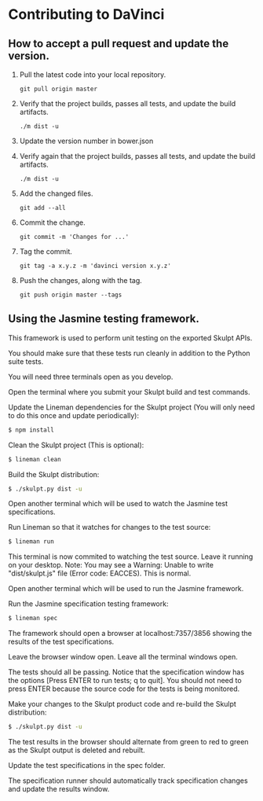 # Contributing to DaVinci

## How to accept a pull request and update the version.

1. Pull the latest code into your local repository.

   ```
   git pull origin master
   ```

2. Verify that the project builds, passes all tests, and update the build artifacts.

   ```
   ./m dist -u
   ```

3. Update the version number in bower.json

4. Verify again that the project builds, passes all tests, and update the build artifacts.

   ```
   ./m dist -u
   ```

4. Add the changed files.

   ```
   git add --all
   ```

5. Commit the change.

   ```
   git commit -m 'Changes for ...'
   ```

6. Tag the commit.

   ```
   git tag -a x.y.z -m 'davinci version x.y.z'
   ```

6. Push the changes, along with the tag.

   ```
   git push origin master --tags
   ```

## Using the Jasmine testing framework.

This framework is used to perform unit testing on the exported Skulpt APIs.

You should make sure that these tests run cleanly in addition to the Python suite tests.

You will need three terminals open as you develop.

Open the terminal where you submit your Skulpt build and test commands.

Update the Lineman dependencies for the Skulpt project (You will only need to do this once and update periodically):

```sh
$ npm install
```

Clean the Skulpt project (This is optional):

```sh
$ lineman clean
```

Build the Skulpt distribution:

```sh
$ ./skulpt.py dist -u
```

Open another terminal which will be used to watch the Jasmine test specifications.

Run Lineman so that it watches for changes to the test source:

```sh
$ lineman run
```

This terminal is now commited to watching the test source. Leave it running on your desktop.
Note: You may see a Warning: Unable to write "dist/skulpt.js" file (Error code: EACCES). This is normal.

Open another terminal which will be used to run the Jasmine framework.

Run the Jasmine specification testing framework:

```sh
$ lineman spec
```

The framework should open a browser at localhost:7357/3856 showing the results of the test specifications.

Leave the browser window open. Leave all the terminal windows open.

The tests should all be passing. Notice that the specification window has the options [Press ENTER to run tests; q to quit]. You should not need to press ENTER because the source code for the tests is being monitored.

Make your changes to the Skulpt product code and re-build the Skulpt distribution:

```sh
$ ./skulpt.py dist -u
```

The test results in the browser should alternate from green to red to green as the Skulpt output is deleted and rebuilt.

Update the test specifications in the spec folder.

The specification runner should automatically track specification changes and update the results window.
